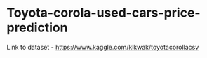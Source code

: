 # Toyota-corola-used-cars-price-prediction

Link to dataset - https://www.kaggle.com/klkwak/toyotacorollacsv
